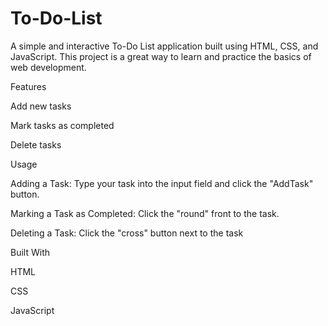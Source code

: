 # To-Do-List
A simple and interactive To-Do List application built using HTML, CSS, and JavaScript. This project is a great way to learn and practice the basics of web development.

Features

Add new tasks

Mark tasks as completed

Delete tasks


Usage

Adding a Task: 
Type your task into the input field and click the "AddTask" button.

Marking a Task as Completed: 
Click the "round" front to the task.

Deleting a Task: 
Click the "cross" button next to the task


Built With

HTML

CSS

JavaScript
